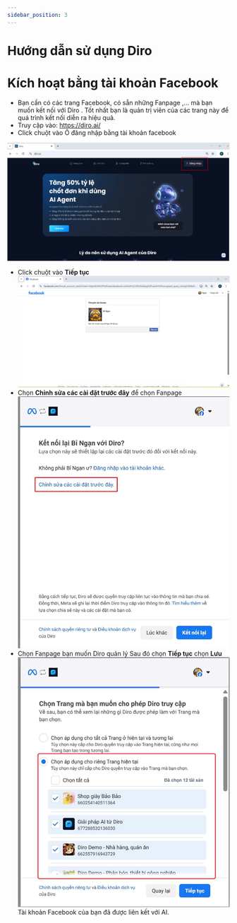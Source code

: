 ```yaml
---
sidebar_position: 3
---
```

# Hướng dẫn sử dụng Diro
# Kích hoạt bằng tài khoản Facebook 
- Bạn cần có các trang Facebook, có sẵn những Fanpage ,... mà bạn muốn kết nối với Diro . Tốt nhất bạn là quản trị viên của các trang này để quá trình kết nối diễn ra hiệu quả.
- Truy cập vào: https://diro.ai/ 
- Click chuột vào Ô đăng nhập bằng tài khoản facebook

![bước 1](b1.jpg)
- Click chuột vào **Tiếp tục**
![bước 2](b2.jpg)
- Chọn **Chỉnh sửa các cài đặt trước đây** để chọn Fanpage
![b3](b3.jpg)
- Chọn Fanpage bạn muốn Diro quản lý
Sau đó chọn **Tiếp tục** chọn **Lưu**
![b4](b4.jpg)
Tài khoản Facebook của bạn đã được liên kết với AI.